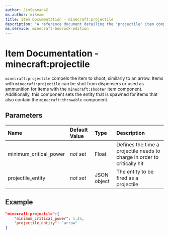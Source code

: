 ```yaml
---
author: JimSeaman42
ms.author: mikeam
title: Item Documentation - minecraft:projectile
description: "A reference document detailing the 'projectile' item component"
ms.service: minecraft-bedrock-edition
---
```


# Item Documentation - minecraft:projectile

`minecraft:projectile` compels the item to shoot, similarly to an arrow. Items with `minecraft:projectile` can be shot from dispensers or used as ammunition for items with the `minecraft:shooter` item component. Additionally, this component sets the entity that is spawned for items that also contain the `minecraft:throwable` component.

## Parameters

|Name |Default Value  |Type  |Description  |
|:----------|:----------|:----------|:----------|
|minimum_critical_power|*not set*| Float| Defines the time a projectile needs to charge in order to critically hit|
|projectile_entity|*not set* | JSON object| The entity to be fired as a projectile|

## Example

```json
"minecraft:projectile":{
    "minimum_critical_power": 1.25,
    "projectile_entity": "arrow"
}
```
